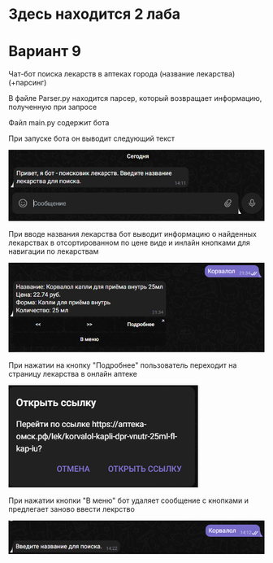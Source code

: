 # Здесь находится 2 лаба
# Вариант 9
Чат-бот поиска лекарств в аптеках города (название лекарства) (+парсинг)

В файле Parser.py находится парсер, который возвращает информацию, полученную при запросе

Файл main.py содержит бота 

При запуске бота он выводит следующий текст

![Screenshot](Screenshots/start.png)


При вводе названия лекарства бот выводит информацию о найденных лекарствах в отсортированном по цене виде и инлайн кнопками для навигации по лекарствам

![Screenshot](Screenshots/find.png)

При нажатии на кнопку "Подробнее" пользователь переходит на страницу лекарства в онлайн аптеке

![Screenshot](Screenshots/ref.png)

При нажатии кнопки "В меню" бот удаляет сообщение с кнопками и предлегает заново ввести лекрство

![Screenshot](Screenshots/to_menu.png)
